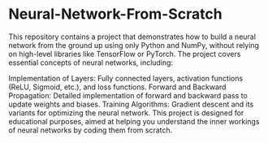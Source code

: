 # Neural-Network-From-Scratch
This repository contains a project that demonstrates how to build a neural network from the ground up using only Python and NumPy, without relying on high-level libraries like TensorFlow or PyTorch. 
The project covers essential concepts of neural networks, including:

Implementation of Layers: Fully connected layers, activation functions (ReLU, Sigmoid, etc.), and loss functions.
Forward and Backward Propagation: Detailed implementation of forward and backward pass to update weights and biases.
Training Algorithms: Gradient descent and its variants for optimizing the neural network.
This project is designed for educational purposes, aimed at helping you understand the inner workings of neural networks by coding them from scratch.

